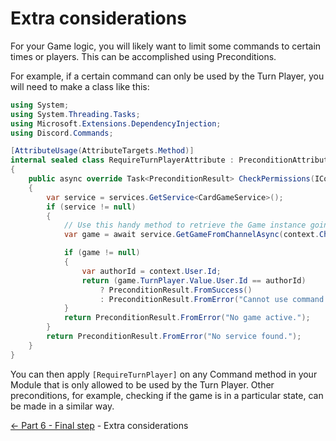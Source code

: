 ﻿Extra considerations
====================

For your Game logic, you will likely want to limit some commands
to certain times or players. This can be accomplished using Preconditions.

For example, if a certain command can only be used by the Turn Player,
you will need to make a class like this:
```cs
using System;
using System.Threading.Tasks;
using Microsoft.Extensions.DependencyInjection;
using Discord.Commands;

[AttributeUsage(AttributeTargets.Method)]
internal sealed class RequireTurnPlayerAttribute : PreconditionAttribute
{
    public async override Task<PreconditionResult> CheckPermissions(ICommandContext context, CommandInfo command, IServiceProvider services)
    {
        var service = services.GetService<CardGameService>();
        if (service != null)
        {
            // Use this handy method to retrieve the Game instance going on, if any
            var game = await service.GetGameFromChannelAsync(context.Channel);

            if (game != null)
            {
                var authorId = context.User.Id;
                return (game.TurnPlayer.Value.User.Id == authorId)
                    ? PreconditionResult.FromSuccess()
                    : PreconditionResult.FromError("Cannot use command at this time.");
            }
            return PreconditionResult.FromError("No game active.");
        }
        return PreconditionResult.FromError("No service found.");
    }
}
```

You can then apply `[RequireTurnPlayer]` on any Command method in your Module that
is only allowed to be used by the Turn Player. Other preconditions, for example,
checking if the game is in a particular state, can be made in a similar way.


[<- Part 6 - Final step](6-FinalStep.md) - Extra considerations